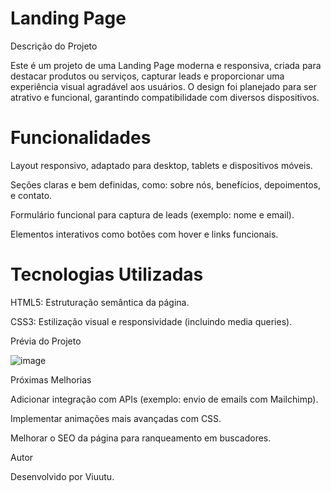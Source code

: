 # Landing Page

Descrição do Projeto

Este é um projeto de uma Landing Page moderna e responsiva, criada para destacar produtos ou serviços, capturar leads e proporcionar uma experiência visual agradável aos usuários. O design foi planejado para ser atrativo e funcional, garantindo compatibilidade com diversos dispositivos.

# Funcionalidades

Layout responsivo, adaptado para desktop, tablets e dispositivos móveis.

Seções claras e bem definidas, como: sobre nós, benefícios, depoimentos, e contato.

Formulário funcional para captura de leads (exemplo: nome e email).

Elementos interativos como botões com hover e links funcionais.

# Tecnologias Utilizadas

HTML5: Estruturação semântica da página.

CSS3: Estilização visual e responsividade (incluindo media queries).



Prévia do Projeto

![image](https://github.com/user-attachments/assets/8402fde1-f927-46e8-b44d-ec3162b9922c)


Próximas Melhorias

Adicionar integração com APIs (exemplo: envio de emails com Mailchimp).

Implementar animações mais avançadas com CSS.

Melhorar o SEO da página para ranqueamento em buscadores.

Autor

Desenvolvido por Viuutu.
